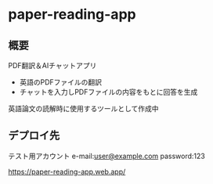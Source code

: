# paper-reading-app
## 概要
PDF翻訳＆AIチャットアプリ
- 英語のPDFファイルの翻訳
- チャットを入力しPDFファイルの内容をもとに回答を生成

英語論文の読解時に使用するツールとして作成中

## デプロイ先
テスト用アカウント
e-mail:user@example.com  password:123

https://paper-reading-app.web.app/
